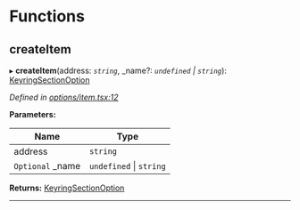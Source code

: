 

# Functions

<a id="createitem"></a>

##  createItem

▸ **createItem**(address: *`string`*, _name?: *`undefined` \| `string`*): [KeyringSectionOption](_options_types_.md#keyringsectionoption)

*Defined in [options/item.tsx:12](https://github.com/polkadot-js/ui/blob/896e2ff/packages/ui-keyring/src/options/item.tsx#L12)*

**Parameters:**

| Name | Type |
| ------ | ------ |
| address | `string` |
| `Optional` _name | `undefined` \| `string` |

**Returns:** [KeyringSectionOption](_options_types_.md#keyringsectionoption)

___

